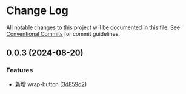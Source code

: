 # Change Log

All notable changes to this project will be documented in this file.
See [Conventional Commits](https://conventionalcommits.org) for commit guidelines.

## 0.0.3 (2024-08-20)

### Features

- 新增 wrap-button ([3d859d2](https://github.com/hzl-stack/Zil-Design/commit/3d859d2fbf63c30e13ecf179ac7beacfcc0f3b61))
